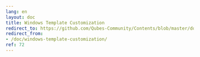 ```yaml
---
lang: en
layout: doc
title: Windows Template Customization
redirect_to: https://github.com/Qubes-Community/Contents/blob/master/docs/customization/windows-template-customization.md
redirect_from:
- /doc/windows-template-customization/
ref: 72
---
```


